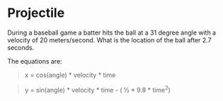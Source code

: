 # Projectile

During a baseball game a batter hits the ball at a 31 degree angle with a velocity of 20 meters/second. What is the location of the ball after 2.7 seconds.

The equations are:

> x = cos(angle) * velocity * time

> y = sin(angle) * velocity * time - ( ½ * 9.8 * time<sup>2</sup>)

